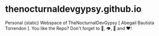 # thenocturnaldevgypsy.github.io
Personal {static} Webspace of TheNocturnalDevGypsy [ Abegail Bautista Torrendon ]. You like the Repo? Don't forget to 🌟, 👁️, 🔱 and ❤️! 
